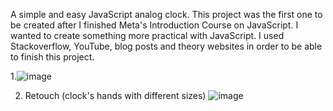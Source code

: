 A simple and easy JavaScript analog clock. This project was the first one to be created after I finished Meta's Introduction Course on JavaScript. I wanted to create something more practical with JavaScript. I used Stackoverflow, YouTube, blog posts and theory websites in order to be able to finish this project.


1.![image](https://user-images.githubusercontent.com/107708977/187067066-471f7e97-6191-461b-a103-e4b920bebba0.png)

2. Retouch (clock's hands with different sizes)
![image](https://user-images.githubusercontent.com/107708977/187067870-ac7efab8-2180-4da7-94a4-27b81c831c36.png)
